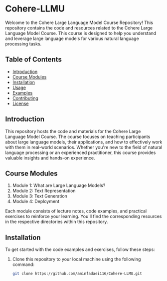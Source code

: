 # Cohere-LLMU

Welcome to the Cohere Large Language Model Course Repository! This repository contains the code and resources related to the Cohere Large Language Model Course. This course is designed to help you understand and leverage large language models for various natural language processing tasks.

## Table of Contents

- [Introduction](#introduction)
- [Course Modules](#course-modules)
- [Installation](#installation)
- [Usage](#usage)
- [Examples](#examples)
- [Contributing](#contributing)
- [License](#license)

## Introduction

This repository hosts the code and materials for the Cohere Large Language Model Course. The course focuses on teaching participants about large language models, their applications, and how to effectively work with them in real-world scenarios. Whether you're new to the field of natural language processing or an experienced practitioner, this course provides valuable insights and hands-on experience.

## Course Modules

1. Module 1: What are Large Language Models?
2. Module 2: Text Representation
3. Module 3: Text Generation
4. Module 4: Deployment


Each module consists of lecture notes, code examples, and practical exercises to reinforce your learning. You'll find the corresponding resources in the respective directories within this repository.

## Installation

To get started with the code examples and exercises, follow these steps:

1. Clone this repository to your local machine using the following command:

   ```bash
   git clone https://github.com/aminfadaei116/Cohere-LLMU.git

